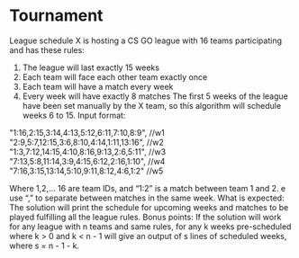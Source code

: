 # Tournament
 League schedule
X is hosting a CS GO league with 16 teams participating and has these rules:
1. The league will last exactly 15 weeks
2. Each team will face each other team exactly once
3. Each team will have a match every week
4. Every week will have exactly 8 matches
The first 5 weeks of the league have been set manually by the X team, so this algorithm
will schedule weeks 6 to 15.
Input format:

"1:16,2:15,3:14,4:13,5:12,6:11,7:10,8:9", //w1
"2:9,5:7,12:15,3:6,8:10,4:14,1:11,13:16", //w2
"1:3,7:12,14:15,4:10,8:16,9:13,2:6,5:11", //w3
"7:13,5:8,11:14,3:9,4:15,6:12,2:16,1:10", //w4
"7:16,3:15,13:14,5:10,9:11,8:12,4:6,1:2" //w5

Where 1,2,... 16 are team IDs, and “1:2” is a match between team 1 and 2. e use “,” to separate
between matches in the same week.
What is expected: The solution will print the schedule for upcoming weeks and matches to be
played fulfilling all the league rules.
Bonus points: If the solution will work for any league with n teams and same rules, for any k
weeks pre-scheduled where k > 0 and k < n - 1 will give an output of s lines of scheduled
weeks, where s = n - 1 - k.
